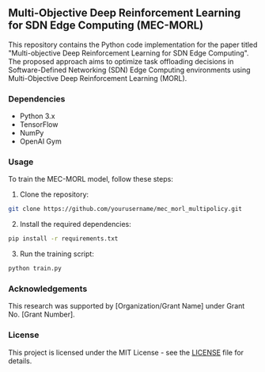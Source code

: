 ## Multi-Objective Deep Reinforcement Learning for SDN Edge Computing (MEC-MORL)

This repository contains the Python code implementation for the paper titled "Multi-objective Deep Reinforcement Learning for SDN Edge Computing". The proposed approach aims to optimize task offloading decisions in Software-Defined Networking (SDN) Edge Computing environments using Multi-Objective Deep Reinforcement Learning (MORL).

### Dependencies

- Python 3.x
- TensorFlow
- NumPy
- OpenAI Gym

### Usage

To train the MEC-MORL model, follow these steps:

1. Clone the repository:

```bash
git clone https://github.com/yourusername/mec_morl_multipolicy.git
```

2. Install the required dependencies:

```bash
pip install -r requirements.txt
```

3. Run the training script:

```bash
python train.py
```

### Acknowledgements

This research was supported by [Organization/Grant Name] under Grant No. [Grant Number].

### License

This project is licensed under the MIT License - see the [LICENSE](LICENSE) file for details.